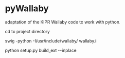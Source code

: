 # pyWallaby
adaptation of the KIPR Wallaby code to work with python.


cd to project directory


swig -python -I/usr/include/wallaby/ wallaby.i


python setup.py build_ext --inplace

